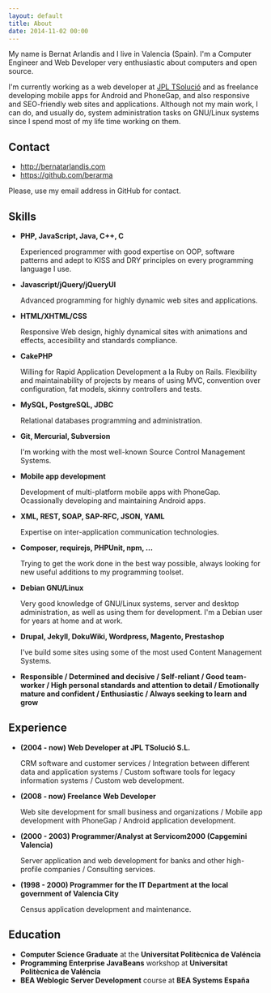 ```yaml
---
layout: default
title: About
date: 2014-11-02 00:00
---
```


My name is Bernat Arlandis and I live in Valencia (Spain). I'm a Computer
Engineer and Web Developer very enthusiastic about computers and open source.

I'm currently working as a web developer at [JPL TSolució](http://tsolucio.com)
and as freelance developing mobile apps for Android and PhoneGap, and also
responsive and SEO-friendly web sites and applications. Although not my main
work, I can do, and usually do, system administration tasks on GNU/Linux systems
since I spend most of my life time working on them.

Contact
-------

  * <http://bernatarlandis.com>
  * <https://github.com/berarma>

Please, use my email address in GitHub for contact.

Skills
------

  * __PHP, JavaScript, Java, C++, C__

    Experienced programmer with good expertise on OOP, software patterns and
    adept to KISS and DRY principles on every programming language I use.

  * __Javascript/jQuery/jQueryUI__

    Advanced programming for highly dynamic web sites and applications.

  * __HTML/XHTML/CSS__

    Responsive Web design, highly dynamical sites with animations and
    effects, accesibility and standards compliance.

  * __CakePHP__

    Willing for Rapid Application Development a la Ruby on Rails. Flexibility
    and maintainability of projects by means of using MVC, convention over
    configuration, fat models, skinny controllers and tests.

  * __MySQL, PostgreSQL, JDBC__

    Relational databases programming and administration.

  * __Git, Mercurial, Subversion__

    I'm working with the most well-known Source Control Management Systems.

  * __Mobile app development__

    Development of multi-platform mobile apps with PhoneGap. Ocassionally
    developing and maintaining Android apps.

  * __XML, REST, SOAP, SAP-RFC, JSON, YAML__

    Expertise on inter-application communication technologies.

  * __Composer, requirejs, PHPUnit, npm, ...__

    Trying to get the work done in the best way possible, always looking for new
    useful additions to my programming toolset.

  * __Debian GNU/Linux__

    Very good knowledge of GNU/Linux systems, server and desktop
    administration, as well as using them for development. I'm a Debian user
    for years at home and at work.

  * __Drupal, Jekyll, DokuWiki, Wordpress, Magento, Prestashop__

    I've build some sites using some of the most used Content Management Systems.

  * __Responsible / Determined and decisive / Self-reliant / Good team-worker /
  High personal standards and attention to detail / Emotionally mature and
  confident / Enthusiastic / Always seeking to learn and grow__

Experience
----

  * __(2004 - now) Web Developer at JPL TSolució S.L.__

    CRM software and customer services / Integration between different data and
    application systems / Custom software tools for legacy information systems
    / Custom web development.

  * __(2008 - now) Freelance Web Developer__

    Web site development for small business and organizations / Mobile app
    development with PhoneGap / Android application development.

  * __(2000 - 2003) Programmer/Analyst at Servicom2000 (Capgemini Valencia)__

    Server application and web development for banks and other high-profile
    companies / Consulting services.

  * __(1998 - 2000) Programmer for the IT Department at the local government of
    Valencia City__

    Census application development and maintenance.

Education
---------

  * __Computer Science Graduate__ at the __Universitat Politècnica de Valéncia__
  * __Programming Enterprise JavaBeans__ workshop at __Universitat Politècnica de Valéncia__
  * __BEA Weblogic Server Development__ course at __BEA Systems España__


